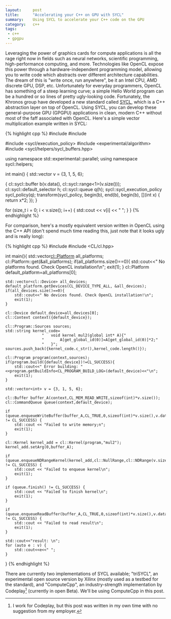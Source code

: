```yaml
---
layout:     post
title:      "Accelerating your C++ on GPU with SYCL"
summary:    Using SYCL to accelerate your C++ code on the GPU
category:   c++
tags:
 - c++
 - gpgpu
---
```


Leveraging the power of graphics cards for compute applications is all the rage right now in fields such as neural networks, scientific programming, high-performance computing, and more. Technologies like OpenCL expose this power through a hardware-independent programming model, allowing you to write code which abstracts over different architecture capabilities. The dream of this is "write once, run anywhere", be it an Intel CPU, AMD discrete GPU, DSP, etc. Unfortunately for everyday programmers, OpenCL has something of a steep learning curve; a simple Hello World program can be a hundred or so lines of pretty ugly-looking code. Fortunately, the Khronos group have developed a new standard called [SYCL](https://www.khronos.org/sycl), which is a C++ abstraction layer on top of OpenCL. Using SYCL, you can develop these general-purpose GPU (GPGPU) applications in clean, modern C++ without most of the faff associated with OpenCL. Here's a simple vector multiplication example written in SYCL:

{% highlight cpp %}
#include <vector>
#include <iostream>

#include <sycl/execution_policy>
#include <experimental/algorithm>
#include <sycl/helpers/sycl_buffers.hpp>

using namespace std::experimental::parallel;
using namespace sycl::helpers;

int main() {
  std::vector<int> v = {3, 1, 5, 6};

  {
    cl::sycl::buffer<int> b(v.data(), cl::sycl::range<1>(v.size()));
    cl::sycl::default_selector h;
    cl::sycl::queue q(h);
    sycl::sycl_execution_policy<class Mul> sycl_policy(q);
    transform(sycl_policy, begin(b), end(b), begin(b),
              [](int x) { return x*2; });
  }

  for (size_t i = 0; i < v.size(); i++) {
    std::cout << v[i] << " ";
  }
}
{% endhighlight %}

For comparison, here's a mostly equivalent version written in OpenCL using the C++ API (don't spend much time reading this, just note that it looks ugly and is really long):

{% highlight cpp %}
#include <iostream>
#include <CL/cl.hpp>

int main(){
    std::vector<cl::Platform> all_platforms;
    cl::Platform::get(&all_platforms);
    if(all_platforms.size()==0){
        std::cout<<" No platforms found. Check OpenCL installation!\n";
        exit(1);
    }
    cl::Platform default_platform=all_platforms[0];

    std::vector<cl::Device> all_devices;
    default_platform.getDevices(CL_DEVICE_TYPE_ALL, &all_devices);
    if(all_devices.size()==0){
        std::cout<<" No devices found. Check OpenCL installation!\n";
        exit(1);
    }

    cl::Device default_device=all_devices[0];
    cl::Context context({default_device});

    cl::Program::Sources sources;
    std::string kernel_code=
                    "   void kernel mul2(global int* A){"
                    "       A[get_global_id(0)]=A[get_global_id(0)]*2;"
                    "   }";
    sources.push_back({kernel_code.c_str(),kernel_code.length()});

    cl::Program program(context,sources);
    if(program.build({default_device})!=CL_SUCCESS){
        std::cout<<" Error building: "<<program.getBuildInfo<CL_PROGRAM_BUILD_LOG>(default_device)<<"\n";
        exit(1);
    }

    std::vector<int> v = {3, 1, 5, 6};

    cl::Buffer buffer_A(context,CL_MEM_READ_WRITE,sizeof(int)*v.size());
    cl::CommandQueue queue(context,default_device);

    if (queue.enqueueWriteBuffer(buffer_A,CL_TRUE,0,sizeof(int)*v.size(),v.data()) != CL_SUCCESS) {
        std::cout << "Failed to write memory;n";
        exit(1);
    }

    cl::Kernel kernel_add = cl::Kernel(program,"mul2");
    kernel_add.setArg(0,buffer_A);

    if (queue.enqueueNDRangeKernel(kernel_add,cl::NullRange,cl::NDRange(v.size()),cl::NullRange) != CL_SUCCESS) {
        std::cout << "Failed to enqueue kernel\n";
        exit(1);
    }

    if (queue.finish() != CL_SUCCESS) {
        std::cout << "Failed to finish kernel\n";
        exit(1);
    }

    if (queue.enqueueReadBuffer(buffer_A,CL_TRUE,0,sizeof(int)*v.size(),v.data()) != CL_SUCCESS) {
        std::cout << "Failed to read result\n";
        exit(1);
    }

    std::cout<<"result: \n";
    for (auto e : v) {
        std::cout<<e<<" ";
    }
}
{% endhighlight %}


There are currently two implementations of SYCL available; "triSYCL", an experimental open source version by Xilinx (mostly used as a testbed for the standard), and "ComputeCpp", an industry-strength implementation by Codeplay[^1] (currently in open Beta). We'll be using ComputeCpp in this post.



[^1]: I work for Codeplay, but this post was written in my own time with no suggestion from my employer.
